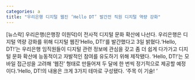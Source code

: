 ```yaml
---
categories: a
title: "우리은행 디지털 웹진 ‘Hello DT’ 발간전 직원 디지털 역량 강화"
---
```

[뉴스락] 우리은행(은행장 이원덕)이 전사적 디지털 문화 확산에 나선다. 우리은행은 디지털 역량 강화를 위해 디지털 웹진‘Hello, DT!’를 발간했다고 3일 밝혔다.‘Hello, DT!’는 우리은행 임직원들이 디지털 관련 정보에 관심을 갖고 좀 더 쉽게 다가가고 디지털 문화 확산에 능동적이고 자발적인 참여를 유도하기 위해 제작됐다. ‘Hello, DT!’는 모바일 접근성을 고려해 ‘웹진’ 형태로 만들어져 두 달에 한 번씩 정기적으로 제공할 예정이다.‘Hello, DT!의 내용은 크게 3가지 테마로 구성됐다. ‘주목 이 기술! ’